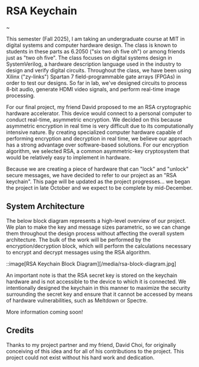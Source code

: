 # RSA Keychain

~

This semester (Fall 2025), I am taking an undergraduate course at MIT in digital systems and computer hardware design.  The class is known to students in these parts as 6.2050 ("six two oh five oh") or among friends just as "two oh five".  The class focuses on digital systems design in SystemVerilog, a hardware description language used in the industry to design and verify digital circuits.  Throughout the class, we have been using Xilinx ("zy-links") Spartan 7 field-programmable gate arrays (FPGAs) in order to test our designs.  So far in lab, we've designed circuits to process 8-bit audio, generate HDMI video signals, and perform real-time image processing.

For our final project, my friend David proposed to me an RSA cryptographic hardware accelerator.  This device would connect to a personal computer to conduct real-time, asymmetric encryption.  We decided on this because asymmetric encryption in real time is very difficult due to its computationally intensive nature.  By creating specialized computer hardware capable of performing encryption and decryption in real time, we believe our approach has a strong advantage over software-based solutions.  For our encryption algorithm, we selected RSA, a common asymmetric-key cryptosystem that would be relatively easy to implement in hardware.

Because we are creating a piece of hardware that can "lock" and "unlock" secure messages, we have decided to refer to our project as an "RSA keychain".  This page will be updated as the project progresses... we began the project in late October and we expect to be complete by mid-December.

## System Architecture

The below block diagram represents a high-level overview of our project.  We plan to make the key and message sizes parametric, so we can change them throughout the design process without affecting the overall system architecture.  The bulk of the work will be performed by the encryption/decryption block, which will perform the calculations necessary to encrypt and decrypt messages using the RSA algorithm.

::image[RSA Keychain Block Diagram][/media/rsa-block-diagram.jpg]

An important note is that the RSA secret key is stored on the keychain hardware and is not accessible to the device to which it is connected.  We intentionally designed the keychain in this manner to maximize the security surrounding the secret key and ensure that it cannot be accessed by means of hardware vulnerabilities, such as Meltdown or Spectre.

More information coming soon!

## Credits

Thanks to my project partner and my friend, David Choi, for originally conceiving of this idea and for all of his contributions to the project.  This project could not exist without his hard work and dedication.